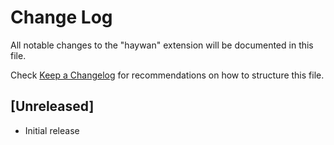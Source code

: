 # Change Log

All notable changes to the "haywan" extension will be documented in this file.

Check [Keep a Changelog](http://keepachangelog.com/) for recommendations on how to structure this file.

## [Unreleased]

- Initial release